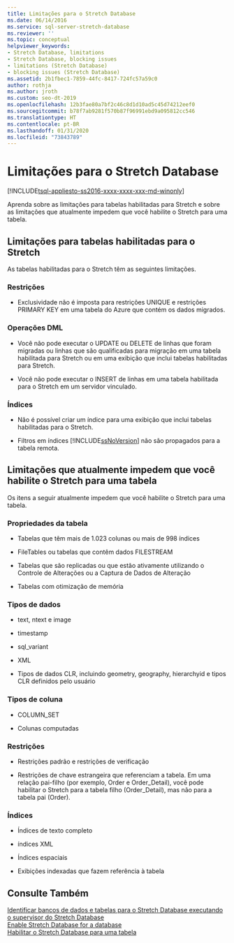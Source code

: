```yaml
---
title: Limitações para o Stretch Database
ms.date: 06/14/2016
ms.service: sql-server-stretch-database
ms.reviewer: ''
ms.topic: conceptual
helpviewer_keywords:
- Stretch Database, limitations
- Stretch Database, blocking issues
- limitations (Stretch Database)
- blocking issues (Stretch Database)
ms.assetid: 2b1fbec1-7859-44fc-8417-724fc57a59c0
author: rothja
ms.author: jroth
ms.custom: seo-dt-2019
ms.openlocfilehash: 12b3fae80a7bf2c46c8d1d10ad5c45d74212eef0
ms.sourcegitcommit: b78f7ab9281f570b87f96991ebd9a095812cc546
ms.translationtype: HT
ms.contentlocale: pt-BR
ms.lasthandoff: 01/31/2020
ms.locfileid: "73843789"
---
```

# <a name="limitations-for-stretch-database"></a>Limitações para o Stretch Database
[!INCLUDE[tsql-appliesto-ss2016-xxxx-xxxx-xxx-md-winonly](../../includes/tsql-appliesto-ss2016-xxxx-xxxx-xxx-md-winonly.md)]


  Aprenda sobre as limitações para tabelas habilitadas para Stretch e sobre as limitações que atualmente impedem que você habilite o Stretch para uma tabela.  
  
##  <a name="Caveats"></a> Limitações para tabelas habilitadas para o Stretch  
  
As tabelas habilitadas para o Stretch têm as seguintes limitações.  
  
### <a name="constraints"></a>Restrições  
-   Exclusividade não é imposta para restrições UNIQUE e restrições PRIMARY KEY em uma tabela do Azure que contém os dados migrados.  
  
### <a name="dml-operations"></a>Operações DML  
-   Você não pode executar o UPDATE ou DELETE de linhas que foram migradas ou linhas que são qualificadas para migração em uma tabela habilitada para Stretch ou em uma exibição que inclui tabelas habilitadas para Stretch.  
  
-   Você não pode executar o INSERT de linhas em uma tabela habilitada para o Stretch em um servidor vinculado.  
  
### <a name="indexes"></a>Índices  
-   Não é possível criar um índice para uma exibição que inclui tabelas habilitadas para o Stretch.  
  
-   Filtros em índices [!INCLUDE[ssNoVersion](../../includes/ssnoversion-md.md)] não são propagados para a tabela remota.  
  
##  <a name="Limitations"></a> Limitações que atualmente impedem que você habilite o Stretch para uma tabela  
   
 Os itens a seguir atualmente impedem que você habilite o Stretch para uma tabela.  
  
 ### <a name="table-properties"></a>Propriedades da tabela  
-   Tabelas que têm mais de 1.023 colunas ou mais de 998 índices  
  
-   FileTables ou tabelas que contêm dados FILESTREAM  
  
-   Tabelas que são replicadas ou que estão ativamente utilizando o Controle de Alterações ou a Captura de Dados de Alteração  
  
-   Tabelas com otimização de memória  
  
### <a name="data-types"></a>Tipos de dados  
-   text, ntext e image  
  
-   timestamp  
  
-   sql_variant  
  
-   XML  
  
-   Tipos de dados CLR, incluindo geometry, geography, hierarchyid e tipos CLR definidos pelo usuário  
  
 ### <a name="column-types"></a>Tipos de coluna  
 -   COLUMN_SET  
  
-   Colunas computadas  
  
### <a name="constraints"></a>Restrições  
-   Restrições padrão e restrições de verificação  
  
-   Restrições de chave estrangeira que referenciam a tabela. Em uma relação pai-filho (por exemplo, Order e Order_Detail), você pode habilitar o Stretch para a tabela filho (Order_Detail), mas não para a tabela pai (Order).  
  
### <a name="indexes"></a>Índices  
-   Índices de texto completo  
  
-   índices XML  
  
-   Índices espaciais  
  
-   Exibições indexadas que fazem referência à tabela  
  
## <a name="see-also"></a>Consulte Também  
 [Identificar bancos de dados e tabelas para o Stretch Database executando o supervisor do Stretch Database](../../sql-server/stretch-database/stretch-database-databases-and-tables-stretch-database-advisor.md)   
 [Enable Stretch Database for a database](../../sql-server/stretch-database/enable-stretch-database-for-a-database.md)   
 [Habilitar o Stretch Database para uma tabela](../../sql-server/stretch-database/enable-stretch-database-for-a-table.md)  
  
  

